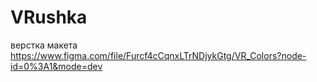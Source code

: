 # VRushka

верстка макета https://www.figma.com/file/Furcf4cCqnxLTrNDjykGtg/VR_Colors?node-id=0%3A1&mode=dev
